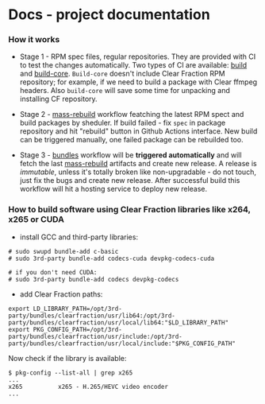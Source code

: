 # Docs - project documentation

### How it works

- Stage 1 - RPM spec files, regular repositories. They are provided with CI to test the changes automatically. Two types of CI are available: [build](https://github.com/clearfraction/ffmpeg/blob/master/.github/workflows/build.yml) and [build-core](https://github.com/clearfraction/yt-dlp/blob/main/.github/workflows/build.yml). `Build-core` doesn't include Clear Fraction RPM repository; for example, if we need to build a package with Clear ffmpeg headers. Also `build-core` will save some time for unpacking and installing CF repository.

- Stage 2 - [mass-rebuild](https://github.com/clearfraction/mass-rebuild) workflow featching the latest RPM spect and build packages by sheduler. If build failed - fix `spec` in package repository and hit "rebuild" button in Github Actions interface. New build can be triggered manually, one failed package can be rebuilded too.

- Stage 3 - [bundles](https://github.com/clearfraction/bundles) workflow will be **triggered automatically** and will fetch the last [mass-rebuild](https://github.com/clearfraction/mass-rebuild) artifacts and create new release. A release is *immutable*, unless it's totally broken like non-upgradable - do not touch, just fix the bugs and create new release. After successful build this workflow will hit a hosting service to deploy new release.

### How to build software using Clear Fraction libraries like x264, x265 or CUDA

- install GCC and third-party libraries:
  
```
# sudo swupd bundle-add c-basic
# sudo 3rd-party bundle-add codecs-cuda devpkg-codecs-cuda

# if you don't need CUDA:
# sudo 3rd-party bundle-add codecs devpkg-codecs
```

- add Clear Fraction paths:


```
export LD_LIBRARY_PATH=/opt/3rd-party/bundles/clearfraction/usr/lib64:/opt/3rd-party/bundles/clearfraction/usr/local/lib64:"$LD_LIBRARY_PATH"
export PKG_CONFIG_PATH=/opt/3rd-party/bundles/clearfraction/usr/include:/opt/3rd-party/bundles/clearfraction/usr/local/include:"$PKG_CONFIG_PATH"
```

Now check if the library is available:

```
$ pkg-config --list-all | grep x265
...
x265          x265 - H.265/HEVC video encoder
...
```
